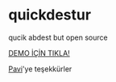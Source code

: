 # quickdestur
qucik abdest but open source

<a href="https://darkao.github.io/quickdestur/">DEMO İÇİN TIKLA!</a>

<a href="https://www.twitch.tv/pavi">Pavi</a>'ye teşekkürler 
